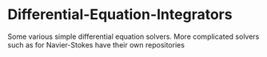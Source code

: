 # Differential-Equation-Integrators
Some various simple differential equation solvers. More complicated solvers such as for Navier-Stokes have their own repositories
